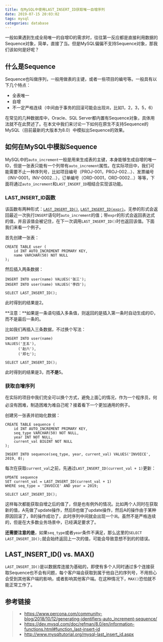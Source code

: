 ```yaml
---
title: 在MySQL中使用LAST_INSERT_ID获取唯一自增序列
date: 2019-07-15 20:03:02
tags: mysql
categories: database
---
```


一般如果遇到生成全局唯一的自增ID的需求时，往往第一反应都是直接利用数据的Sequence对象，简单，直接了当。但是MySQL偏偏不支持Sequence对象，那我们该如何是好呢？

## 什么是Sequence

Sequence也叫做序列，一般用做表的主键，或者一些项目的编号等。一般具有以下几个特点：

* 全表唯一
* 自增
* 不一定严格连续（中间由于事务的回滚可能会出现`洞`，比如1，2，3，5，6）

<!-- more -->

在常见的几种数据库中，Oracle、SQL Server都内置有Sequence对象，具体用法就不在此赘述了。在本文中我们来讨论一下如何在原生不支持Sequence的MySQL（目前最新的大版本为8.0）中模拟出Sequence的效果。

## 如何在MySQL中模拟Sequence

MySQL中的`auto_increment`一般是用来生成表的主键，本身能够生成自增的唯一ID，但是一张表只能有一个列带有`auto_increment`属性。在实际项目中，我们可能需要不止一种序列号，比如项目编号（PROJ-001，PROJ-002...）、发票编号（INV-0001，INV-0002...），订单编号（ORD-0001，ORD-0002...）等等，下面将通过`auto_increment`和`LAST_INSERT_ID`相结合实现该功能。

###  LAST_INSERT_ID函数

该函数有两种形式：[`LAST_INSERT_ID()`](https://dev.mysql.com/doc/refman/8.0/en/information-functions.html#function_last-insert-id), [`LAST_INSERT_ID(expr)`](https://dev.mysql.com/doc/refman/8.0/en/information-functions.html#function_last-insert-id)。无参的形式会返回最近一次执行`INSERT`语句时`auto_increment`的值；带`expr`的形式会返回表达式的值，并且该值会被记住，在下一次调用`LAST_INSERT_ID()`时也返回该值。下面我们来看一个例子。

首先创建一张表：

```mysql
CREATE TABLE user (
    id INT AUTO_INCREMENT PRIMARY KEY,
    name VARCHAR(50) NOT NULL
);
```

然后插入两条数据：

```mysql
INSERT INTO user(name) VALUES('张三');
INSERT INTO user(name) VALUES('李四');

SELECT LAST_INSERT_ID();
```

此时得到的结果是2。

**注意：**如果是一条语句插入多条值，则返回的是插入第一条时自动生成的ID，而不是最后一条的。

比如我们再插入三条数据，不过换个写法：

```mysql
INSERT INTO user(name) 
VALUES('王五'),
      ('赵六'),
      ('郑七');

SELECT LAST_INSERT_ID();
```

此时得到的结果是3，而**不是**5。

### 获取自增序列

在实际的项目中我们完全可以换个方式，避免上面👆的情况，作为一个程序员，何必没有困难，制造困难为难自己呢？接着看下一个更加通用的例子。

创建另一张表并初始化数据：

```mysql
CREATE TABLE sequence (
    id INT AUTO_INCREMENT PRIMARY KEY,
    seq_type VARCHAR(50) NOT NULL,
    year INT NOT NULL,
    current_val BIGINT NOT NULL
);

INSERT INTO sequence(seq_type, year, current_val) VALUES('INVOICE', 2019, 0);
```

每次在获取`current_val`之前，先通过`LAST_INSERT_ID(current_val + 1)`更新：

```mysql
UPDATE sequence 
SET current_val = LAST_INSERT_ID(current_val + 1)
WHERE seq_type = 'INVOICE' AND year = 2019;

SELECT LAST_INSERT_ID();
```

这样每次都能获取自增之后的值了，但是也有例外的情况。比如两个人同时在获取新的值，A先做了update操作，然后B也做了update操作，然后A的操作由于某种原因回滚了，B的操作成功了，此时序列中间就会出现一个`洞`。虽然不是严格连续的，但是在大多数业务场景中，已经满足要求了。

**还需要注意的是**，如果`seq_type`或者`year`条件不满足，那么这里的`SELECT LAST_INSERT_ID();`就会始终返回上一次的值，可能会导致意想不到的的错误。

## LAST_INSERT_ID() vs. MAX()

`LAST_INSERT_ID()`是以数据库连接为基础的，即使有多个人同时通过多个连接获取Sequence也不会有问题，每个客户端会获取到属于他自己的序列号，不用担心会受到其他客户端的影响，或者影响其他客户端。在这种情况下，`MAX()`恐怕就不能正常工作了。

## 参考链接

> * https://www.percona.com/community-blog/2018/10/12/generating-identifiers-auto_increment-sequence/
> * https://dev.mysql.com/doc/refman/8.0/en/information-functions.html#function_last-insert-id
> * http://www.mysqltutorial.org/mysql-last_insert_id.aspx